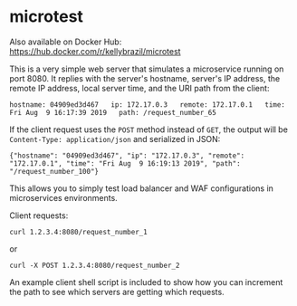 # microtest

Also available on Docker Hub: https://hub.docker.com/r/kellybrazil/microtest

This is a very simple web server that simulates a microservice running on port 8080. It replies with the server's hostname, server's IP address, the remote IP address, local server time, and the URI path from the client:
```
hostname: 04909ed3d467   ip: 172.17.0.3   remote: 172.17.0.1   time: Fri Aug  9 16:17:39 2019   path: /request_number_65
```

If the client request uses the `POST` method instead of `GET`, the output will be `Content-Type: application/json` and serialized in JSON:
```
{"hostname": "04909ed3d467", "ip": "172.17.0.3", "remote": "172.17.0.1", "time": "Fri Aug  9 16:19:13 2019", "path": "/request_number_100"}
```

This allows you to simply test load balancer and WAF configurations in microservices environments.

Client requests:
```
curl 1.2.3.4:8080/request_number_1
```
or
```
curl -X POST 1.2.3.4:8080/request_number_2
```

An example client shell script is included to show how you can increment the path to see which servers are getting which requests.
